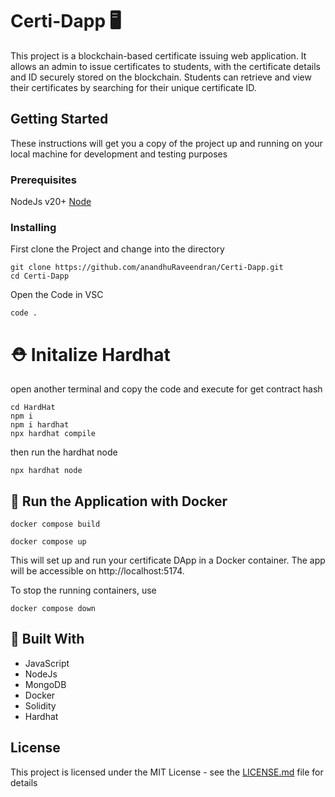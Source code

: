 # Certi-Dapp 🖥️

This project is a blockchain-based certificate issuing web application. It allows an admin to issue certificates to students,
with the certificate details and ID securely stored on the blockchain. Students can retrieve and view their certificates by
searching for their unique certificate ID.
## Getting Started

These instructions will get you a copy of the project up and running on your local machine for development and testing purposes
### Prerequisites

NodeJs v20+
[Node](https://nodejs.org/en/download/package-manager)

### Installing
First clone the Project and change into the directory


```
git clone https://github.com/anandhuRaveendran/Certi-Dapp.git
cd Certi-Dapp
```
Open the Code in VSC


```
code .
```
# ⛑️ Initalize Hardhat
open another terminal and copy the code and execute for get contract hash
```
cd HardHat
npm i
npm i hardhat
npx hardhat compile
```
then run the hardhat node
```
npx hardhat node
```

## 🐳  Run the Application with Docker
```
docker compose build
```
```
docker compose up
```
This will set up and run your certificate DApp in a Docker container. The app will be accessible on http://localhost:5174.

To stop the running containers, use

```
docker compose down
```

## 🔩 Built With

* JavaScript
* NodeJs
* MongoDB
* Docker
* Solidity
* Hardhat




## License

This project is licensed under the MIT License - see the [LICENSE.md](LICENSE.md) file for details

